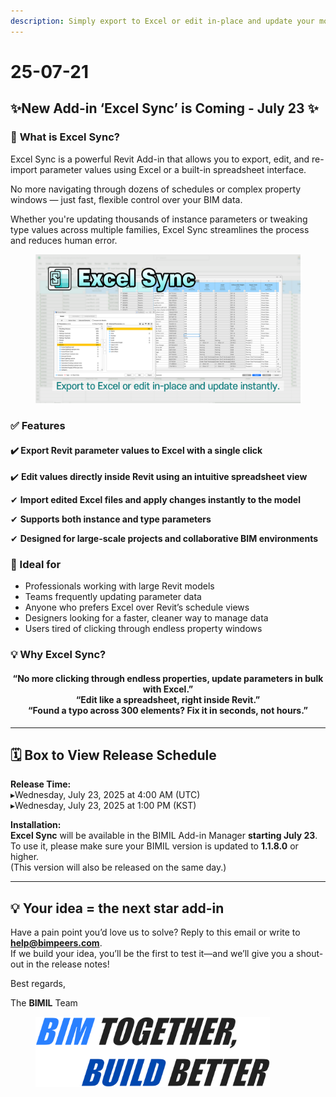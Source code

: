 ```yaml
---
description: Simply export to Excel or edit in-place and update your model instantly.
---
```


# 25-07-21

## ✨New Add-in ‘Excel Sync’ is Coming - July 23 ✨

### 📌 **What is Excel Sync?**

Excel Sync is a powerful Revit Add-in that allows you to export, edit, and re-import parameter values using Excel or a built-in spreadsheet interface.

No more navigating through dozens of schedules or complex property windows — just fast, flexible control over your BIM data.

Whether you're updating thousands of instance parameters or tweaking type values across multiple families, Excel Sync streamlines the process and reduces human error.

<figure><img src="../../.gitbook/assets/Excel Sync.png" alt=""><figcaption></figcaption></figure>

### ✅ Features

#### ✔️ Export Revit parameter values to Excel with a single click

✔️ **Edit values directly inside Revit using an intuitive spreadsheet view**

✔ **Import edited Excel files and apply changes instantly to the model**

✔ **Supports both instance and type parameters**

✔ **Designed for large-scale projects and collaborative BIM environments**

### 💼 Ideal for

* Professionals working with large Revit models
* Teams frequently updating parameter data
* Anyone who prefers Excel over Revit’s schedule views
* Designers looking for a faster, cleaner way to manage data
* Users tired of clicking through endless property windows

### 💡 **Why Excel Sync?**

<h4 align="center">“No more clicking through endless properties, update parameters in bulk with Excel.”
<br>“Edit like a spreadsheet, right inside Revit.”
<br>“Found a typo across 300 elements? Fix it in seconds, not hours.”</h4>

***

## 🗓 **Box to View Release Schedule**

**Release Time:**
\
▸Wednesday, July 23, 2025 at 4:00 AM (UTC)
\
▸Wednesday, July 23, 2025 at 1:00 PM (KST)

**Installation:**
\
**Excel Sync** will be available in the BIMIL Add-in Manager **starting July 23**.\
To use it, please make sure your BIMIL version is updated to **1.1.8.0** or higher.\
(This version will also be released on the same day.)

***

## 💡 Your idea = the next star add-in

Have a pain point you’d love us to solve? Reply to this email or write to [**help@bimpeers.com**](mailto:help@bimpeers.com?subject=undefined\&body=undefined).\
If we build your idea, you’ll be the first to test it—and we’ll give you a shout-out in the release notes!

Best regards,

The **BIMIL** Team

<figure><img src="../../.gitbook/assets/image (4).png" alt="" width="375"><figcaption></figcaption></figure>
